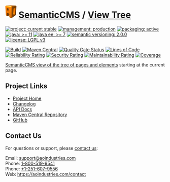 # [<img src="ao-logo.png" alt="AO Logo" width="35" height="40">](https://github.com/aoindustries) [SemanticCMS](https://github.com/aoindustries/semanticcms) / [View Tree](https://github.com/aoindustries/semanticcms-view-tree)

[![project: current stable](https://semanticcms.com/ao-badges/project-current-stable.svg)](https://aoindustries.com/life-cycle#project-current-stable)
[![management: production](https://semanticcms.com/ao-badges/management-production.svg)](https://aoindustries.com/life-cycle#management-production)
[![packaging: active](https://semanticcms.com/ao-badges/packaging-active.svg)](https://aoindustries.com/life-cycle#packaging-active)  
[![java: &gt;= 11](https://semanticcms.com/ao-badges/java-11.svg)](https://docs.oracle.com/en/java/javase/11/docs/api/)
[![java ee: &gt;= 7](https://semanticcms.com/ao-badges/javaee-7.svg)](https://docs.oracle.com/javaee/7/api/)
[![semantic versioning: 2.0.0](https://semanticcms.com/ao-badges/semver-2.0.0.svg)](http://semver.org/spec/v2.0.0.html)
[![license: LGPL v3](https://semanticcms.com/ao-badges/license-lgpl-3.0.svg)](https://www.gnu.org/licenses/lgpl-3.0)

[![Build](https://github.com/aoindustries/semanticcms-view-tree/workflows/Build/badge.svg?branch=master)](https://github.com/aoindustries/semanticcms-view-tree/actions?query=workflow%3ABuild)
[![Maven Central](https://maven-badges.herokuapp.com/maven-central/com.semanticcms/semanticcms-view-tree/badge.svg)](https://maven-badges.herokuapp.com/maven-central/com.semanticcms/semanticcms-view-tree)
[![Quality Gate Status](https://sonarcloud.io/api/project_badges/measure?branch=master&project=com.semanticcms%3Asemanticcms-view-tree&metric=alert_status)](https://sonarcloud.io/dashboard?branch=master&id=com.semanticcms%3Asemanticcms-view-tree)
[![Lines of Code](https://sonarcloud.io/api/project_badges/measure?branch=master&project=com.semanticcms%3Asemanticcms-view-tree&metric=ncloc)](https://sonarcloud.io/component_measures?branch=master&id=com.semanticcms%3Asemanticcms-view-tree&metric=ncloc)  
[![Reliability Rating](https://sonarcloud.io/api/project_badges/measure?branch=master&project=com.semanticcms%3Asemanticcms-view-tree&metric=reliability_rating)](https://sonarcloud.io/component_measures?branch=master&id=com.semanticcms%3Asemanticcms-view-tree&metric=Reliability)
[![Security Rating](https://sonarcloud.io/api/project_badges/measure?branch=master&project=com.semanticcms%3Asemanticcms-view-tree&metric=security_rating)](https://sonarcloud.io/component_measures?branch=master&id=com.semanticcms%3Asemanticcms-view-tree&metric=Security)
[![Maintainability Rating](https://sonarcloud.io/api/project_badges/measure?branch=master&project=com.semanticcms%3Asemanticcms-view-tree&metric=sqale_rating)](https://sonarcloud.io/component_measures?branch=master&id=com.semanticcms%3Asemanticcms-view-tree&metric=Maintainability)
[![Coverage](https://sonarcloud.io/api/project_badges/measure?branch=master&project=com.semanticcms%3Asemanticcms-view-tree&metric=coverage)](https://sonarcloud.io/component_measures?branch=master&id=com.semanticcms%3Asemanticcms-view-tree&metric=Coverage)

[SemanticCMS view of the tree of pages and elements](https://github.com/aoindustries/semanticcms-view-tree) starting at the current page.

## Project Links
* [Project Home](https://semanticcms.com/view-tree/)
* [Changelog](https://semanticcms.com/view-tree/changelog)
* [API Docs](https://semanticcms.com/view-tree/apidocs/)
* [Maven Central Repository](https://search.maven.org/artifact/com.semanticcms/semanticcms-view-tree)
* [GitHub](https://github.com/aoindustries/semanticcms-view-tree)

## Contact Us
For questions or support, please [contact us](https://aoindustries.com/contact):

Email: [support@aoindustries.com](mailto:support@aoindustries.com)  
Phone: [1-800-519-9541](tel:1-800-519-9541)  
Phone: [+1-251-607-9556](tel:+1-251-607-9556)  
Web: https://aoindustries.com/contact
